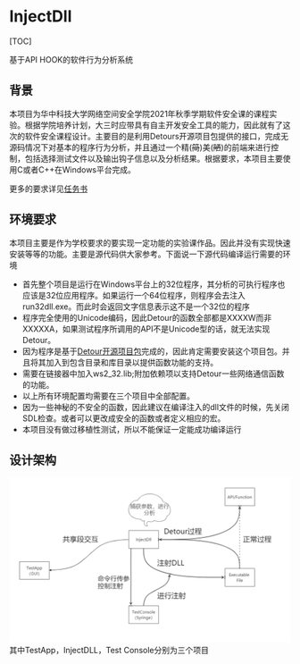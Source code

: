 # InjectDll

[TOC]

基于API HOOK的软件行为分析系统
## 背景
本项目为华中科技大学网络空间安全学院2021年秋季学期软件安全课的课程实验。根据学院培养计划，大三时应带具有自主开发安全工具的能力，因此就有了这次的软件安全课程设计。主要目的是利用Detours开源项目包提供的接口，完成无源码情况下对基本的程序行为分析，并且通过一个精(~~简~~)美(~~陋~~)的前端来进行控制，包括选择测试文件以及输出钩子信息以及分析结果。根据要求，本项目主要使用C或者C++在Windows平台完成。

更多的要求详见[任务书](https://github.com/AnthemK/InjectDll/blob/master/Documentation/%E8%BD%AF%E4%BB%B6%E5%AE%89%E5%85%A8%20%E8%AF%BE%E7%A8%8B%E8%AE%BE%E8%AE%A1%20%E5%AE%9E%E9%AA%8C%E6%8C%87%E5%AF%BC%E4%B9%A62021%EF%BC%88%E6%95%B4%E5%90%88%EF%BC%89v1.9.docx)

## 环境要求
本项目主要是作为学校要求的要实现一定功能的实验课作品。因此并没有实现快速安装等等的功能。主要是源代码供大家参考。下面说一下源代码编译运行需要的环境    
* 首先整个项目是运行在Windows平台上的32位程序，其分析的可执行程序也应该是32位应用程序。如果运行一个64位程序，则程序会去注入run32dll.exe。而此时会返回文字信息表示这不是一个32位的程序
* 程序完全使用的Unicode编码，因此Detour的函数全部都是XXXXW而非XXXXXA，如果测试程序所调用的API不是Unicode型的话，就无法实现Detour。
* 因为程序是基于[Detour开源项目包](https://github.com/microsoft/detours)完成的，因此肯定需要安装这个项目包。并且将其加入到包含目录和库目录以提供函数功能的支持。
* 需要在链接器中加入ws2_32.lib;附加依赖项以支持Detour一些网络通信函数的功能。
* 以上所有环境配置均需要在三个项目中全部配置。
* 因为一些神秘的不安全的函数，因此建议在编译注入的dll文件的时候，先关闭SDL检查。或者可以更改成安全的函数或者定义相应的宏。
* 本项目没有做过移植性测试，所以不能保证一定能成功编译运行

## 设计架构

![设计架构](./README.assets/设计架构.png)
其中TestApp，InjectDLL，Test Console分别为三个项目

## 

